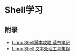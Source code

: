 # Shell学习


## 附录
 - [Linux Shell脚本攻略 读书笔记](http://www.cnblogs.com/me115/p/3428147.html#h20)
 - [Linux Shell 文本处理工具集锦](http://blog.me115.com/2013/11/398)